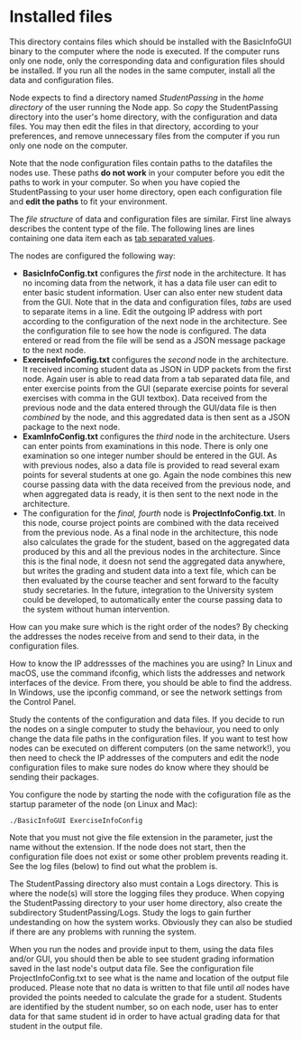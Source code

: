 # Installed files

This directory contains files which should be installed with the BasicInfoGUI binary to the computer where the node is executed. If the computer runs only one node, only the corresponding data and configuration files should be installed. If you run all the nodes in the same computer, install all the data and configuration files.

Node expects to find a directory named *StudentPassing* in the *home directory* of the user running the Node app. So *copy* the StudentPassing directory into the user's home directory, with the configuration and data files. You may then edit the files in that directory, according to your preferences, and remove unnecessary files from the computer if you run only one node on the computer.

Note that the node configuration files contain paths to the datafiles the nodes use. These paths **do not work** in your computer before you edit the paths to work in your computer. So when you have copied the StudentPassing to  your user home directory, open each configuration file and **edit the paths** to fit your environment.

The *file structure* of data and configuration files are similar. First line always describes the content type of the file. The following lines are lines containing one data item each as [tab separated values](https://en.wikipedia.org/wiki/Tab-separated_values).

The nodes are configured the following way:

* **BasicInfoConfig.txt** configures the *first* node in the architecture. It has no incoming data from the network, it has a data file user can edit to enter basic student information. User can also enter new student data from the GUI. Note that in the data and configuration files, *tabs* are used to separate items in a line. Edit the outgoing IP address with port according to the configuration of the next node in the architecture. See the configuration file to see how the node is configured. The data entered or read from the file will be send as a JSON message package to the next node.
* **ExerciseInfoConfig.txt** configures the *second* node in the architecture. It received incoming student data as JSON in UDP packets from the first node. Again user is able to read data from a tab separated data file, and enter exercise points from the GUI (separate exercise points for several exercises with comma in the GUI textbox). Data received from the previous node and the data entered through the GUI/data file is then *combined* by the node, and this aggredated data is then sent as a JSON package to the next node.
* **ExamInfoConfig.txt** configures the *third* node in the architecture. Users can enter points from examinations in this node. There is only one examination so one integer number should be entered in the GUI. As with previous nodes, also a data file is provided to read several exam points for several students at one go. Again the node combines this new course passing data with the data received from the previous node, and when aggregated data is ready, it is then sent to the next node in the architecture.
* The configuration for the *final, fourth* node is **ProjectInfoConfig.txt**. In this node, course project points are combined with the data received from the previous node. As a final node in the architecture, this node also calculates the grade for the student, based on the aggregated data produced by this and all the previous nodes in the architecture. Since this is the final node, it doesn not send the aggregated data anywhere, but writes the grading and student data into a text file, which can be then evaluated by the course teacher and sent forward to the faculty study secretaries. In the future, integration to the University system could be developed, to automatically enter the course passing data to the system without human intervention.

How can you make sure which is the right order of the nodes? By checking the addresses the nodes receive from and send to their data, in the configuration files. 

How to know the IP addressses of the machines you are using? In Linux and macOS, use the command ifconfig, which lists the addresses and network interfaces of the device. From there, you should be able to find the address. In Windows, use the ipconfig command, or see the network settings from the Control Panel.

Study the contents of the configuration and data files. If you decide to run the nodes on a single computer to study the behaviour, you need to only change the data file paths in the configuration files. If you want to test how nodes can be executed on different computers (on the same network!), you then need to check the IP addresses of the computers and edit the node configuration files to make sure nodes do know where they should be sending their packages.

You configure the node by starting the node with the cofiguration file as the startup parameter of the node (on Linux and Mac):

    ./BasicInfoGUI ExerciseInfoConfig

Note that you must not give the file extension in the parameter, just the name without the extension. If the node does not start, then the configuration file does not exist or some other problem prevents reading it. See the log files (below) to find out what the problem is.

The StudentPassing directory also must contain a Logs directory. This is where the node(s) will store the logging files they produce. When copying the StudentPassing directory to your user home directory, also create the subdirectory StudentPassing/Logs. Study the logs to gain further undestanding on how the system works. Obviously they can also be studied if there are any problems with running the system.

When you run the nodes and provide input to them, using the data files and/or GUI, you should then be able to see student grading information saved in the last node's output data file. See the configuration file ProjectInfoConfig.txt to see what is the name and location of the output file produced. Please note that no data is written to that file until *all* nodes have provided the points needed to calculate the grade for a student. Students are identified by the student number, so on each node, user has to enter data for that same student id in order to have actual grading data for that student in the output file.

